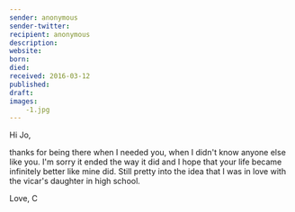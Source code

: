 ```yaml
---
sender: anonymous
sender-twitter: 
recipient: anonymous
description: 
website: 
born: 
died: 
received: 2016-03-12
published:
draft:
images:
    -1.jpg
---
```


Hi Jo, 

thanks for being there when I needed you, when I didn't know anyone else like you. I'm sorry it ended the way it did and I hope that your life became infinitely better like mine did. Still pretty into the idea that I was in love with the vicar's daughter in high school. 

Love, 
C